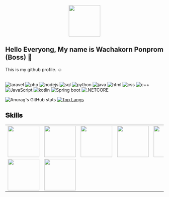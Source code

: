 <div id="header" align="center">
  <img src="https://media.giphy.com/media/M9gbBd9nbDrOTu1Mqx/giphy.gif" width="100"/>
</div>

<h2>Hello Everyong, My name is Wachakorn Ponprom (Boss) 👋</h2>
This is my github profile. ☺
<br><br>

![laravel](https://img.shields.io/badge/-laravel-red?style=for-the-badge)
![php](https://img.shields.io/badge/-php-blueviolet?style=for-the-badge)
![nodejs](https://img.shields.io/badge/-nodejs-red?style=for-the-badge)
![sql](https://img.shields.io/badge/-sql-blueviolet?style=for-the-badge)
![python](https://img.shields.io/badge/-python-red?style=for-the-badge)
![java](https://img.shields.io/badge/-java-blueviolet?style=for-the-badge)
![html](https://img.shields.io/badge/-html-red?style=for-the-badge)
![css](https://img.shields.io/badge/-css-blueviolet?style=for-the-badge)
![c++](https://img.shields.io/badge/-c++-red?style=for-the-badge)
![JavaScript](https://img.shields.io/badge/-JavaScript-blueviolet?style=for-the-badge)
![kotlin](https://img.shields.io/badge/-kotlin-red?style=for-the-badge)
![Spring boot](https://img.shields.io/badge/-Springboot-blueviolet?style=for-the-badge)
![.NETCORE](https://img.shields.io/badge/-.NET-red?style=for-the-badge)

![Anurag's GitHub stats](https://github-readme-stats.vercel.app/api?username=mineingvps&show_icons=true&theme=tokyonight)
[![Top Langs](https://github-readme-stats.vercel.app/api/top-langs/?username=mineingvps&hide=css,scss,html&layout=compact&theme=tokyonight)](https://github.com/anuraghazra/github-readme-stats)
<!-- ![Language's](https://github-readme-stats.vercel.app/api/top-langs/?username=tanongsakintean&hide=javascript,html&show_icons=true&theme=radical) -->


<h2 font-weight="bold">𝐒𝐤𝐢𝐥𝐥𝐬</h2> 
<table>
  <tr>
    <td><img src="https://cdn.iconscout.com/icon/free/png-64/node-js-1174925.png" width="100"></td>
    <td><img src="https://cdn.iconscout.com/icon/free/png-64/javascript-24-1174950.png" width="100"></td>
    <td><img src="https://cdn.iconscout.com/icon/free/png-64/mysql-18-1174938.png" width="100"></td>
    <td><img src="https://cdn.iconscout.com/icon/free/png-64/java-59-1174952.png" width="100"></td>
    <td><img src="https://cdn.iconscout.com/icon/free/png-64/html5-2474805-2056091.png" width="100"></td>
    <td><img src="https://cdn.iconscout.com/icon/free/png-64/visualstudio-1-1174964.png" width="100"></td>
    <td><img src="https://cdn.iconscout.com/icon/free/png-128/mongodb-4-1175139.png" width="100"></td>
    <td><img src="https://cdn.iconscout.com/icon/free/png-64/github-170-1175028.png" width="100"></td>
   </tr>
    <tr>
      <td><img src="https://cdn.iconscout.com/icon/free/png-128/c-57-1175191.png" width="100"></td>
      <td><img src="https://cdn.iconscout.com/icon/free/png-64/angular-3-226070.png" width="100"></td>
   </tr>
</table>

